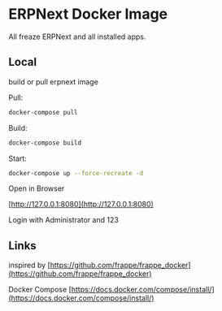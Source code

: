# ERPNext Docker Image

All freaze ERPNext and all installed apps.

## Local

build or pull erpnext image

Pull:

```bash
docker-compose pull
```

Build:

```bash
docker-compose build
```

Start:
```bash
docker-compose up --force-recreate -d
```

Open in Browser

[http://127.0.0.1:8080](http://127.0.0.1:8080)

Login with Administrator and 123

## Links

inspired by [https://github.com/frappe/frappe_docker](https://github.com/frappe/frappe_docker)

Docker Compose [https://docs.docker.com/compose/install/](https://docs.docker.com/compose/install/)
